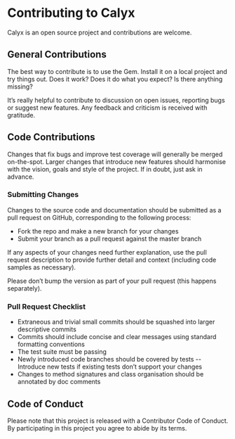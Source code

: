 # Contributing to Calyx

Calyx is an open source project and contributions are welcome.

## General Contributions

The best way to contribute is to use the Gem. Install it on a local project and try things out. Does it work? Does it do what you expect? Is there anything missing?

It’s really helpful to contribute to discussion on open issues, reporting bugs or suggest new features. Any feedback and criticism is received with gratitude.

## Code Contributions

Changes that fix bugs and improve test coverage will generally be merged on-the-spot. Larger changes that introduce new features should harmonise with the vision, goals and style of the project. If in doubt, just ask in advance.

### Submitting Changes

Changes to the source code and documentation should be submitted as a pull request on GitHub, corresponding to the following process:

- Fork the repo and make a new branch for your changes
- Submit your branch as a pull request against the master branch

If any aspects of your changes need further explanation, use the pull request description to provide further detail and context (including code samples as necessary).

Please don’t bump the version as part of your pull request (this happens separately).

### Pull Request Checklist

- Extraneous and trivial small commits should be squashed into larger descriptive commits
- Commits should include concise and clear messages using standard formatting conventions
- The test suite must be passing
- Newly introduced code branches should be covered by tests
-- Introduce new tests if existing tests don’t support your changes
- Changes to method signatures and class organisation should be annotated by doc comments

## Code of Conduct

Please note that this project is released with a Contributor Code of Conduct. By participating in this project you agree to abide by its terms.
